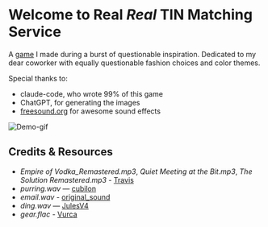 # Welcome to Real _Real_ TIN Matching Service

A [game](https://annovo.github.io/real-real-tin-matching-service/) I made during a burst of questionable inspiration.
Dedicated to my dear coworker with equally questionable fashion choices and color themes.

Special thanks to:

- claude-code, who wrote 99% of this game
- ChatGPT, for generating the images
- [freesound.org](https://freesound.org/) for awesome sound effects

![Demo-gif](https://media4.giphy.com/media/v1.Y2lkPTc5MGI3NjExczJ0YjgwNjE4OW1jeTBqcDM4bm0xMGxveTc5NXc3YWxlZ2FxdGJ6MiZlcD12MV9pbnRlcm5hbF9naWZfYnlfaWQmY3Q9Zw/X6GwqZPRbdbCLv7oxJ/giphy.gif)

## Credits & Resources

- _Empire of Vodka_Remastered.mp3_, _Quiet Meeting at the Bit.mp3_, _The Solution Remastered.mp3_ - [Travis](https://suno.com/@travis)
- _purring.wav_ — [cubilon](https://freesound.org/people/cubilon/)
- _email.wav_ - [original_sound](https://freesound.org/people/original_sound/)
- _ding.wav_ — [JulesV4](https://freesound.org/people/JulesV4/)
- _gear.flac_ - [Vurca](https://freesound.org/people/Vurca/)
